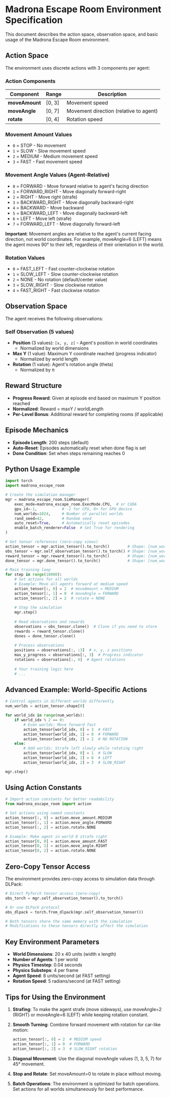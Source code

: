 # Madrona Escape Room Environment Specification

This document describes the action space, observation space, and basic usage of the Madrona Escape Room environment.

## Action Space

The environment uses discrete actions with 3 components per agent:

### Action Components

| Component | Range | Description |
|-----------|--------|-------------|
| **moveAmount** | [0, 3] | Movement speed |
| **moveAngle** | [0, 7] | Movement direction (relative to agent) |
| **rotate** | [0, 4] | Rotation speed |

### Movement Amount Values
- `0` = STOP - No movement
- `1` = SLOW - Slow movement speed
- `2` = MEDIUM - Medium movement speed  
- `3` = FAST - Fast movement speed

### Movement Angle Values (Agent-Relative)
- `0` = FORWARD - Move forward relative to agent's facing direction
- `1` = FORWARD_RIGHT - Move diagonally forward-right
- `2` = RIGHT - Move right (strafe)
- `3` = BACKWARD_RIGHT - Move diagonally backward-right
- `4` = BACKWARD - Move backward
- `5` = BACKWARD_LEFT - Move diagonally backward-left
- `6` = LEFT - Move left (strafe)
- `7` = FORWARD_LEFT - Move diagonally forward-left

**Important**: Movement angles are relative to the agent's current facing direction, not world coordinates. For example, moveAngle=6 (LEFT) means the agent moves 90° to their left, regardless of their orientation in the world.

### Rotation Values
- `0` = FAST_LEFT - Fast counter-clockwise rotation
- `1` = SLOW_LEFT - Slow counter-clockwise rotation
- `2` = NONE - No rotation (default/center value)
- `3` = SLOW_RIGHT - Slow clockwise rotation
- `4` = FAST_RIGHT - Fast clockwise rotation

## Observation Space

The agent receives the following observations:

### Self Observation (5 values)
- **Position** (3 values): `[x, y, z]` - Agent's position in world coordinates
  - Normalized by world dimensions
- **Max Y** (1 value): Maximum Y coordinate reached (progress indicator)
  - Normalized by world length
- **Rotation** (1 value): Agent's rotation angle (theta)
  - Normalized by π

## Reward Structure

- **Progress Reward**: Given at episode end based on maximum Y position reached
- **Normalized**: Reward = maxY / worldLength
- **Per-Level Bonus**: Additional reward for completing rooms (if applicable)

## Episode Mechanics

- **Episode Length**: 200 steps (default)
- **Auto-Reset**: Episodes automatically reset when done flag is set
- **Done Condition**: Set when steps remaining reaches 0

## Python Usage Example

```python
import torch
import madrona_escape_room

# Create the simulation manager
mgr = madrona_escape_room.SimManager(
    exec_mode=madrona_escape_room.ExecMode.CPU,  # or CUDA
    gpu_id=-1,           # -1 for CPU, 0+ for GPU device
    num_worlds=1024,     # Number of parallel worlds
    rand_seed=42,        # Random seed
    auto_reset=True,     # Automatically reset episodes
    enable_batch_renderer=False  # Set True for rendering
)

# Get tensor references (zero-copy views)
action_tensor = mgr.action_tensor().to_torch()        # Shape: [num_worlds, 3]
obs_tensor = mgr.self_observation_tensor().to_torch() # Shape: [num_worlds, 5]
reward_tensor = mgr.reward_tensor().to_torch()        # Shape: [num_worlds]
done_tensor = mgr.done_tensor().to_torch()            # Shape: [num_worlds]

# Main training loop
for step in range(10000):
    # Set actions for all worlds
    # Example: Move all agents forward at medium speed
    action_tensor[:, 0] = 2  # moveAmount = MEDIUM
    action_tensor[:, 1] = 0  # moveAngle = FORWARD
    action_tensor[:, 2] = 2  # rotate = NONE
    
    # Step the simulation
    mgr.step()
    
    # Read observations and rewards
    observations = obs_tensor.clone()  # Clone if you need to store
    rewards = reward_tensor.clone()
    dones = done_tensor.clone()
    
    # Process observations
    positions = observations[:, :3]  # x, y, z positions
    max_y_progress = observations[:, 3]  # Progress indicator
    rotations = observations[:, 4]  # Agent rotations
    
    # Your training logic here
    # ...
```

## Advanced Example: World-Specific Actions

```python
# Control agents in different worlds differently
num_worlds = action_tensor.shape[0]

for world_idx in range(num_worlds):
    if world_idx % 2 == 0:
        # Even worlds: Move forward fast
        action_tensor[world_idx, 0] = 3  # FAST
        action_tensor[world_idx, 1] = 0  # FORWARD
        action_tensor[world_idx, 2] = 2  # NO ROTATION
    else:
        # Odd worlds: Strafe left slowly while rotating right
        action_tensor[world_idx, 0] = 1  # SLOW
        action_tensor[world_idx, 1] = 6  # LEFT
        action_tensor[world_idx, 2] = 3  # SLOW_RIGHT

mgr.step()
```

## Using Action Constants

```python
# Import action constants for better readability
from madrona_escape_room import action

# Set actions using named constants
action_tensor[:, 0] = action.move_amount.MEDIUM
action_tensor[:, 1] = action.move_angle.FORWARD
action_tensor[:, 2] = action.rotate.NONE

# Example: Make agent in world 0 strafe right
action_tensor[0, 0] = action.move_amount.FAST
action_tensor[0, 1] = action.move_angle.RIGHT
action_tensor[0, 2] = action.rotate.NONE
```

## Zero-Copy Tensor Access

The environment provides zero-copy access to simulation data through DLPack:

```python
# Direct PyTorch tensor access (zero-copy)
obs_torch = mgr.self_observation_tensor().to_torch()

# Or use DLPack protocol
obs_dlpack = torch.from_dlpack(mgr.self_observation_tensor())

# Both tensors share the same memory with the simulation
# Modifications to these tensors directly affect the simulation
```

## Key Environment Parameters

- **World Dimensions**: 20 x 40 units (width x length)
- **Number of Agents**: 1 per world
- **Physics Timestep**: 0.04 seconds
- **Physics Substeps**: 4 per frame
- **Agent Speed**: 8 units/second (at FAST setting)
- **Rotation Speed**: 5 radians/second (at FAST setting)

## Tips for Using the Environment

1. **Strafing**: To make the agent strafe (move sideways), use moveAngle=2 (RIGHT) or moveAngle=6 (LEFT) while keeping rotation constant.

2. **Smooth Turning**: Combine forward movement with rotation for car-like motion:
   ```python
   action_tensor[:, 0] = 2  # MEDIUM speed
   action_tensor[:, 1] = 0  # FORWARD
   action_tensor[:, 2] = 3  # SLOW_RIGHT rotation
   ```

3. **Diagonal Movement**: Use the diagonal moveAngle values (1, 3, 5, 7) for 45° movement.

4. **Stop and Rotate**: Set moveAmount=0 to rotate in place without moving.

5. **Batch Operations**: The environment is optimized for batch operations. Set actions for all worlds simultaneously for best performance.